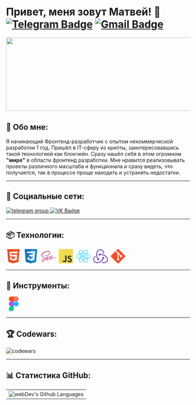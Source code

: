 # Привет, меня зовут Матвей! 👋 [![Telegram Badge](https://img.shields.io/badge/-Mpatrakeev-blue?style=flat&logo=Telegram&logoColor=white)](https://t.me/Mpatrakeev) [![Gmail Badge](https://img.shields.io/badge/-Gmail-red?style=flat&logo=Gmail&logoColor=white)](mailto:patrakeev.matvej@bk.ru)

<div id="header" align="center">
  <img src="https://media.giphy.com/media/VPpkvgTIJ817dfQOXI/giphy.gif" height="200" width="700"/>
</div>

## :information_desk_person: Обо мне:

Я начинающий Фронтенд-разработчик с опытом некоммерческой разработки 1 год. Пришёл в IT-сферу из крипты, заинтересовавшись такой технологией как блокчейн. Сразу нашёл себя в этом огромном **"мире"** в области фронтенд разработки. Мне нравится реализовывать проекты различного масштаба и функционала и сразу видеть, что получается, так в процессе проще находить и устранять недостатки.

---

## :iphone: Социальные сети:

<div id="badges">
    <a href="https://t.me/Mpatrakeev" target="_blank">
      <img src="https://cdn-icons-png.flaticon.com/512/2111/2111646.png" width="40" height="40" alt="telegram group" />
    </a>
    <a href="https://vk.com/m.patrakeev" target="_blank">
      <img src="https://cdn-icons-png.flaticon.com/512/145/145813.png" width="40" height="40" alt="VK Badge"/>
    </a>
</div>

---

## :package: Технологии:

<img src="https://github.com/devicons/devicon/blob/master/icons/html5/html5-original.svg" title="html5" alt="html5" width="40" height="40"/>&nbsp;
<img src="https://github.com/devicons/devicon/blob/master/icons/css3/css3-original.svg" title="css" alt="css" width="40" height="40"/>&nbsp;
<img src="https://github.com/devicons/devicon/blob/master/icons/sass/sass-original.svg" title="sass/scss" alt="sass/scss" width="40" height="40"/>&nbsp;
<img src="https://github.com/devicons/devicon/blob/master/icons/javascript/javascript-original.svg" title="javascript" alt="javascript" width="40" height="40"/>&nbsp;
<img src="https://github.com/devicons/devicon/blob/master/icons/react/react-original.svg" title="reactjs" alt="reactjs" width="40" height="40"/>&nbsp;
<img src="https://github.com/devicons/devicon/blob/master/icons/redux/redux-original.svg" title="redux" alt="redux" width="40" height="40"/>&nbsp;
<img src="https://github.com/devicons/devicon/blob/master/icons/git/git-original.svg" title="git" alt="git" width="40" height="40"/>&nbsp;

---

## :wrench: Инструменты:

<img src="https://github.com/devicons/devicon/blob/master/icons/figma/figma-original.svg" title="figma" alt="figma" width="40" height="40"/>&nbsp;

---

## :trophy: Codewars:

![codewars](https://www.codewars.com/users/PatrakeevM/badges/large)

---

## :bar_chart: Статистика GitHub:

<table>
  <tr>
    <td>
      <img height="195px" align="center" alt="webDev's Github Languages" src="https://github-readme-stats-sigma-five.vercel.app/api/top-langs/?username=PatrakeevM&layout=compact&theme=vision-friendly-dark" />
    </td>
  </tr>
</table>
